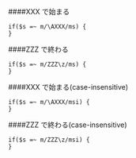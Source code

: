 ####XXX で始まる
```
if($s =~ m/\AXXX/ms) {
}
```

####ZZZ で終わる
```
if($s =~ m/ZZZ\z/ms) {
}
```

####XXX で始まる(case-insensitive)
```
if($s =~ m/\AXXX/msi) {
}
```

####ZZZ で終わる(case-insensitive)
```
if($s =~ m/ZZZ\z/msi) {
}
```
